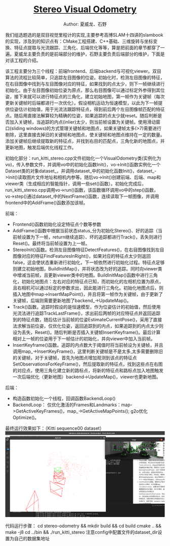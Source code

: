 # <u><center>Stereo Visual Odometry</center></u>
 <center>Author: 夏威龙、石野</center> 

 我们组选题选的是双目视觉里程计的实现,主要参考高博SLAM十四讲的slambook的实现，涉及到的知识点有：CMake工程搭建、C++基础、三维旋转与坐标变换、特征点提取与光流跟踪、三角化、后端优化等等，算是把前面的章节都穿了一遍。夏威龙主要负责的是前端部分的维护，石野主要负责后端部分的维护，下面是对该工程的介绍。

 该工程主要分为三个线程：前端frontend、后端backend与可视化viewer。双目算法的流程比较简单，只追踪左目图像的位姿。初始化时，检测左目图像的特征，在右目图像中找到与左目图像对应的特征，如果找到的点太少，则下一帧继续进行初始化。由于左目图像初始位姿为原点，那么右目图像可以通过标定外参得到其位姿，接下来就可以进行特征点的三角化，建立初始地图，第一帧作为关键帧（每次更新关键帧时后端都进行一次优化）。假设相机运动为恒速模型，以此为下一帧提供位姿估计初始值，用于光流法跟踪特征点，得到前后两个左目图像帧匹配的特征点。随后用直接法解算较为精确的位姿，如果追踪的点太少就reset。随后判断是否加入关键帧，当追踪的内点(inlier)太少，则当前帧设置为关键帧。使用滑动窗口(sliding windows)的方式管理关键帧和地图点，如果关键帧太多(>7)需要进行剔除，这里直接去掉旧的关键帧和地图点，使关键帧和地图点维持在一定的数量。添加关键帧后继续提取新的特征点，并找到右目的匹配点，三角化新的地图点，并更新地图，触发后端优化线程工作。

 初始化部分：run_kitti_stereo.cpp文件初始化一个VisualOdometry类(实例化为vo)，传入参数文件，并调用vo中的初始化函数Init()，vo->Init()函数实例化一个Dataset类的对象dataset_，并调用dataset_中的初始化函数Init()，dataset_->Init()读取图片文件地址和相机内参等。随后vo->Init()创建前端、后端、map和viewer类（生成相应的智能指针，调用一些set()函数）。初始化完成后，run_kitti_stereo.cpp调用vo->run()函数，该函数循环调用vo中的step()函数，vo->step()通过dataset_中的NextFrame()函数，连续读取下一帧图像，并调用frontend中的AddFrame()函数添加该帧。

前端：
* Frontend()函数初始化设定特征点个数等参数
* AddFrame()函数中根据当前状态status_分为初始化Stereo()、好的追踪（当前帧设置为下一帧，return继续追踪）、坏的追踪都进行Track()，丢失则进行Reset()。最终将当前帧设置为上一帧。
* StereoInit()函数。检测左目图像特征DetectFeatures()，在右目图像找到左目图像对应的特征FindFeaturesInRight()，如果对应的特征点太少则返回false，这会使状态重新进行初始化，下一帧依然进行初始化过程。特征点足够则建立初始地图，BuildInitMap()，并将状态改为好的追踪。同时向viewer类中增减当前帧，且更新viewer类中的地图。BuildInitMap()函数中进行三角化，初始化地图点：左右对应的特征点已知，而初始化的左相机位置为原点，且右相机可以通过标定的参数求出，因此能进行三角化。初始化地图点后，则插入地图中map->InsertMapPoint()，并且将第一帧作为关键帧，由于更新了关键帧，后端则需要更新地图了backend_->UpdateMap()。
* Track()函数。追踪时假设的是恒速模型，作为位姿估计的初始值，然后使用光流法进行追踪TrackLastFrame()，求出前后两帧的对应特征点并返回追踪到的特征点数，随后估计当前帧的位姿EstimateCurrentPose()，采用了直接法求解当前位姿，仅优化位姿，返回追踪到的内点，如果追踪到的内点太少则设为丢失，Reset()。随后判断是否插入关键帧InsertKeyframe()。最后计算相对上一帧的位姿用于下一帧估计的初始化，并向viewer中加入当前帧。
* InsertKeyframe()函数。追踪的内点数大于阈值时将当前帧设为关键帧，并且调用map_->InsertKeyFrame()，这里判断关键帧是不是太多,太多需要删除旧的关键帧，对于关键帧，首先为地图点增加观测到该点的特征点SetObservationsForKeyFrame()，然后提取新的特征点，找到这些点在右图的对应点，使用三角化建立新的路标点，将新的特征点和路标点加入地图触发一次后端优化（更新地图）backend->UpdateMap()，viewer也更新地图。

后端：
* 构造函数初始化一个线程，回调函数BackendLoop()
* BackendLoop： 仅优化激活的Frames和Landmarks：map->GetActiveKeyFrames()，map_->GetActiveMapPoints(); g2o优化Optimize()。

最终运行效果如下：（Kitti sequence00 dataset）
![stereo_odometry](./stereo_odometry.png)

代码运行步骤：
cd stereo-odometry && mkdir build && cd build 
cmake .. && make -j8
cd ../bin && ./run_kitti_stereo
注意config中配置文件的dataset_dir设置为自己的数据集地址

